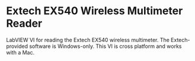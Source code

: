 Extech EX540 Wireless Multimeter Reader
=============================

LabVIEW VI for reading the Extech EX540 wireless multimeter.  The Extech-provided software is Windows-only.  This VI is cross platform and works with a Mac.  


